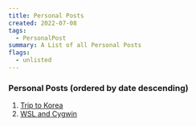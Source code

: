 ```yaml
---
title: Personal Posts
created: 2022-07-08
tags: 
  - PersonalPost
summary: A List of all Personal Posts
flags: 
  - unlisted
---
```


### Personal Posts (ordered by date descending)

1. [Trip to Korea](./personal/koreatrip/)
2. [WSL and Cygwin](./personal/wsl/)